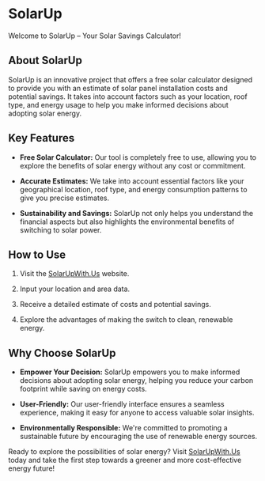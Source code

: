 # SolarUp

Welcome to SolarUp – Your Solar Savings Calculator!

## About SolarUp

SolarUp is an innovative project that offers a free solar calculator designed to provide you with an estimate of solar panel installation costs and potential savings. It takes into account factors such as your location, roof type, and energy usage to help you make informed decisions about adopting solar energy.

## Key Features

- **Free Solar Calculator:** Our tool is completely free to use, allowing you to explore the benefits of solar energy without any cost or commitment.

- **Accurate Estimates:** We take into account essential factors like your geographical location, roof type, and energy consumption patterns to give you precise estimates.

- **Sustainability and Savings:** SolarUp not only helps you understand the financial aspects but also highlights the environmental benefits of switching to solar power.

## How to Use

1. Visit the [SolarUpWith.Us](https://www.solarupwith.us) website.

2. Input your location and area data.

3. Receive a detailed estimate of costs and potential savings.

4. Explore the advantages of making the switch to clean, renewable energy.

## Why Choose SolarUp

- **Empower Your Decision:** SolarUp empowers you to make informed decisions about adopting solar energy, helping you reduce your carbon footprint while saving on energy costs.

- **User-Friendly:** Our user-friendly interface ensures a seamless experience, making it easy for anyone to access valuable solar insights.

- **Environmentally Responsible:** We're committed to promoting a sustainable future by encouraging the use of renewable energy sources.

Ready to explore the possibilities of solar energy? Visit [SolarUpWith.Us](https://www.solarupwith.us) today and take the first step towards a greener and more cost-effective energy future!


